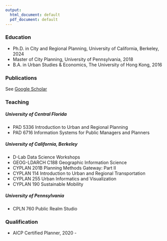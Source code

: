 ```yaml
---
output:
  html_document: default
  pdf_document: default
---
```


### Education

* Ph.D. in City and Regional Planning, University of California, Berkeley, 2024
* Master of City Planning, University of Pennsylvania, 2018
* B.A. in Urban Studies & Economics, The University of Hong Kong, 2016

### Publications

See [Google Scholar](https://scholar.google.com/citations?user=Bo90n_wAAAAJ&hl=en&oi=ao)

### Teaching

##### University of Central Florida
  * PAD 5336 Introduction to Urban and Regional Planning
  * PAD 6716 Information Systems for Public Managers and Planners

##### University of California, Berkeley
  * D-Lab Data Science Workshops
  * GEOG-LDARCH C188 Geographic Information Science
  * CYPLAN 201B Planning Methods Gateway: Part II
  * CYPLAN 114 Introduction to Urban and Regional Transportation
  * CYPLAN 255 Urban Informatics and Visualization
  * CYPLAN 190 Sustainable Mobility

##### University of Pennsylvania
  * CPLN 760 Public Realm Studio

### Qualification

* AICP Certified Planner, 2020 -
